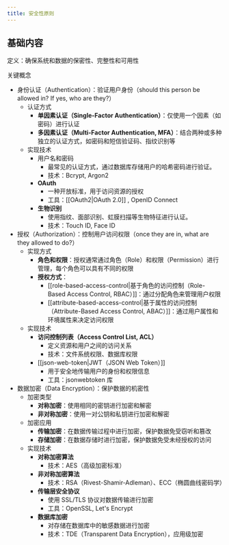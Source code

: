 ```yaml
---
title: 安全性原则
---
```

## 基础内容

定义：确保系统和数据的保密性、完整性和可用性

关键概念

- 身份认证（Authentication）：验证用户身份（should this person be allowed in? If yes, who are they?）
    - 认证方式
        - **单因素认证（Single-Factor Authentication）**：仅使用一个因素（如密码）进行认证
        - **多因素认证（Multi-Factor Authentication, MFA）**：结合两种或多种独立的认证方式，如密码和短信验证码、指纹识别等
    - 实现技术
        - 用户名和密码
            - 最常见的认证方式，通过数据库存储用户的哈希密码进行验证。
            - 技术：Bcrypt, Argon2
        - **OAuth**
            - 一种开放标准，用于访问资源的授权
            - 工具：[[OAuth2|OAuth 2.0]] , OpenID Connect
        - **生物识别**
            - 使用指纹、面部识别、虹膜扫描等生物特征进行认证。
            - 技术：Touch ID, Face ID
- 授权（Authorization）：控制用户访问权限（once they are in, what are they allowed to do?）
    - 实现方式
        - **角色和权限**：授权通常通过角色（Role）和权限（Permission）进行管理，每个角色可以具有不同的权限
        - **授权方式**：
            - [[role-based-access-control|基于角色的访问控制（Role-Based Access Control, RBAC）]]：通过分配角色来管理用户权限
            - [[attribute-based-access-control|基于属性的访问控制（Attribute-Based Access Control, ABAC）]]：通过用户属性和环境属性来决定访问权限
    - 实现技术
        - **访问控制列表（Access Control List, ACL）**
            - 定义资源和用户之间的访问关系
            - 技术：文件系统权限、数据库权限
        - [[json-web-token|JWT（JSON Web Token）]]
            - 用于安全地传输用户的身份和权限信息
            - 工具：jsonwebtoken 库
- 数据加密（Data Encryption）：保护数据的机密性
    - 加密类型
        - **对称加密**：使用相同的密钥进行加密和解密
        - **非对称加密**：使用一对公钥和私钥进行加密和解密
    - 加密应用
        - **传输加密**：在数据传输过程中进行加密，保护数据免受窃听和篡改
        - **存储加密**：在数据存储时进行加密，保护数据免受未经授权的访问
    - 实现技术
        - **对称加密算法**
            - 技术：AES（高级加密标准）
        - **非对称加密算法**
            - 技术：RSA（Rivest-Shamir-Adleman）、ECC（椭圆曲线密码学）
        - **传输层安全协议**
            - 使用 SSL/TLS 协议对数据传输进行加密
            - 工具：OpenSSL, Let's Encrypt
        - **数据库加密**
            - 对存储在数据库中的敏感数据进行加密
            - 技术：TDE（Transparent Data Encryption），应用级加密
